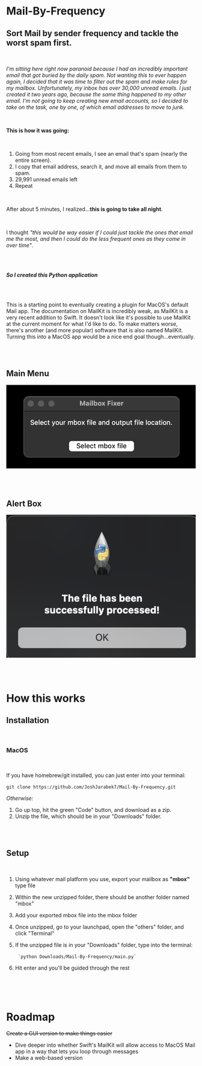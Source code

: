 # Mail-By-Frequency

## Sort Mail by sender frequency and tackle the worst spam first.

<br>

*I'm sitting here right now paranoid because I had an incredibly important email that got buried by the daily spam. Not wanting this to ever happen again, I decided that it was time to filter out the spam and make rules for my mailbox. Unfortunately, my inbox has over 30,000 unread emails. I just created it two years ago, because the same thing happened to my other email. I'm not going to keep creating new email accounts, so I decided to take on the task, one by one, of which email addresses to move to junk.*

<br>

**This is how it was going:**

<br>

  1. Going from most recent emails, I see an email that's spam (nearly the entire screen).
  2. I copy that email address, search it, and move all emails from them to spam.
  3. 29,991 unread emails left
  4. Repeat

<br>

After about 5 minutes, I realized...**this is going to take all night**.

<br>

I thought *"this would be way easier if I could just tackle the ones that email me the most, and then I could do the less frequent ones as they come in over time"*.

<br><br>

***So I created this Python application***

<br><br>

This is a starting point to eventually creating a plugin for MacOS's default Mail app. The documentation on MailKit is incredibly weak, as MailKit is a very recent addition to Swift. It doesn't look like it's possible to use MailKit at the current moment for what I'd like to do. To make matters worse, there's another (and more popular) software that is also named MailKit. Turning this into a MacOS app would be a nice end goal though...eventually.

<br><br>

## Main Menu

![main screen](img/main.png)

<br><br>

## Alert Box

![alert box](img/alert.png)

<br><br>

# How this works

## Installation

<br>

### MacOS

<br>

If you have homebrew/git installed, you can just enter into your terminal:

```
git clone https://github.com/JoshJarabek7/Mail-By-Frequency.git
```

*Otherwise:*

1. Go up top, hit the green "Code" button, and download as a zip.
2. Unzip the file, which should be in your "Downloads" folder.

<br>
<br>

## Setup

<br>

1. Using whatever mail platform you use, export your mailbox as **"mbox"** type file
2. Within the new unzipped folder, there should be another folder named "mbox"
3. Add your exported mbox file into the mbox folder
4. Once unzipped, go to your launchpad, open the "others" folder, and click "Terminal"
5. If the unzipped file is in your "Downloads" folder, type into the terminal:

        `python Downloads/Mail-By-Frequency/main.py` 

6. Hit enter and you'll be guided through the rest

<br>
<br>
<br>

# Roadmap

~~Create a GUI version to make things easier~~

- Dive deeper into whether Swift's MailKit will allow access to MacOS Mail app in a way that lets you loop through messages
- Make a web-based version


